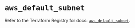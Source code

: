 # `aws_default_subnet`

Refer to the Terraform Registry for docs: [`aws_default_subnet`](https://registry.terraform.io/providers/hashicorp/aws/6.6.0/docs/resources/default_subnet).
